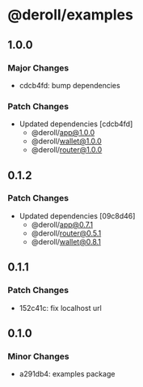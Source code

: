 # @deroll/examples

## 1.0.0

### Major Changes

-   cdcb4fd: bump dependencies

### Patch Changes

-   Updated dependencies [cdcb4fd]
    -   @deroll/app@1.0.0
    -   @deroll/wallet@1.0.0
    -   @deroll/router@1.0.0

## 0.1.2

### Patch Changes

-   Updated dependencies [09c8d46]
    -   @deroll/app@0.7.1
    -   @deroll/router@0.5.1
    -   @deroll/wallet@0.8.1

## 0.1.1

### Patch Changes

-   152c41c: fix localhost url

## 0.1.0

### Minor Changes

-   a291db4: examples package

